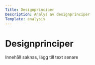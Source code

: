 ```yaml
---
Title: Designprinciper
Description: Analys av designprinciper
Template: analysis
---
```


# Designprinciper

Innehåll saknas, lägg till text senare
